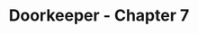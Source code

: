 ---
layout: comic
title: Doorkeeper - Chapter 7
series: doorkeeper
issue_name: chapter
issue_num: 7
page_count: 24
last: true
---